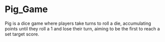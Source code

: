 # Pig_Game
Pig is a dice game where players take turns to roll a die, accumulating points until they roll a 1 and lose their turn, aiming to be the first to reach a set target score.

